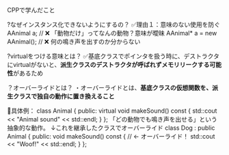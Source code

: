 CPPで学んだこと

?なぜインスタンス化できないようにするの？
✅理由１：意味のない使用を防ぐ
AAnimal a;           // ❌ 「動物だけ」ってなんの動物？意味が曖昧
AAnimal* a = new AAnimal(); // ❌ 何の鳴き声を出すのか分からない

?virtualをつける意味とは？
✅基底クラスでポインタを扱う時に、デストラクタにvirtualがないと、**派生クラスのデストラクタが呼ばれずメモリリークする可能性**があるため

？オーバーライドとは？
・オーバーライドとは、**基底クラスの仮想関数を、派生クラスで独自の動作に置き換えること**

🔧具体例：
class Animal {
public:
    virtual void makeSound() const {
        std::cout << "Animal sound" << std::endl;
    }
};
「どの動物でも鳴き声を出せる」という抽象的な動作。
↓これを継承したクラスでオーバーライド
class Dog : public Animal {
public:
    void makeSound() const { // ← オーバーライド！
        std::cout << "Woof!" << std::endl;
    }
};
